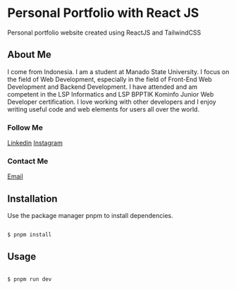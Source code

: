 # Personal Portfolio with React JS

Personal portfolio website created using ReactJS and TailwindCSS

## About Me

I come from Indonesia. I am a student at Manado State University. I focus on the field of Web Development, especially in the field of Front-End Web Development and Backend Development. I have attended and am competent in the LSP Informatics and LSP BPPTIK Kominfo Junior Web Developer certification. I love working with other developers and I enjoy writing useful code and web elements for users all over the world.

### Follow Me
[Linkedin](https://www.linkedin.com/in/hizkiareppi/)
[Instagram](https://www.instagram.com/hizkiajefren_)

### Contact Me
[Email](mailto:email.hizkiareppi@gmail.com)

## Installation

Use the package manager pnpm to install dependencies.

```bash

$ pnpm install

```

## Usage

```bash

$ pnpm run dev

```
